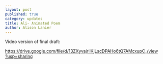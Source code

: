 ```yaml
---
layout: post
published: true
category: updates
title: Ali- Animated Poem
author: Alison Lanier
---
```

Video version of final draft:

https://drive.google.com/file/d/13ZXyvajrilKjLscDPAHo6tQ7AMcxupC_/view?usp=sharing

